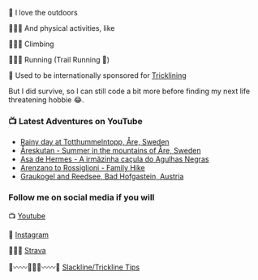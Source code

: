 🌄 I love the outdoors 

🤸🏼‍♂️ And physical activities, like

🧗🏻‍♂️ Climbing

🏃🏻‍♂️ Running (Trail Running 💚)

🎢 Used to be internationally sponsored for [Tricklining](https://youtu.be/AwZD0W4QY4c)

But I did survive, so I can still code a bit more before finding my next life threatening hobbie 😂.

### 📺 Latest Adventures on YouTube

<!-- YOUTUBE:START -->
- [Rainy day at Totthummelntopp, Åre, Sweden](https://www.youtube.com/watch?v=CQaRJDi1TiY)
- [Åreskutan - Summer in the mountains of Åre, Sweden](https://www.youtube.com/watch?v=VaCk993awN8)
- [Asa de Hermes - A irmãzinha caçula do Agulhas Negras](https://www.youtube.com/watch?v=CeR7nLcZ674)
- [Arenzano to Rossiglioni - Family Hike](https://www.youtube.com/watch?v=56wxQDgwA9Q)
- [Graukogel and Reedsee, Bad Hofgastein, Austria](https://www.youtube.com/watch?v=UgIK_E574-c)
<!-- YOUTUBE:END -->

### Follow me on social media if you will
📺 [Youtube](https://www.youtube.com/decabecanomato/?sub_confirmation=1)

📸 [Instagram](https://www.instagram.com/decabecanomato)

🏃🏻‍♂️ [Strava](https://www.strava.com/athletes/12209995)

🌲〰️〰️🚶🏻‍♂️〰️〰️🌲 [Slackline/Trickline Tips](https://www.youtube.com/slacklinetrickpedia/?sub_confirmation=1)